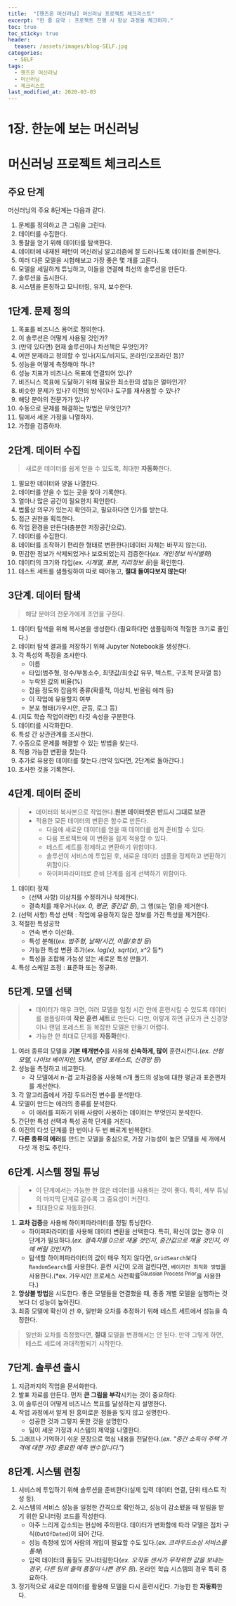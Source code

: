 ```yaml
---
title:  "[핸즈온 머신러닝] 머신러닝 프로젝트 체크리스트"
excerpt: "한 줄 요약 : 프로젝트 진행 시 항상 과정을 체크하자."
toc: true
toc_sticky: true
header:
  teaser: /assets/images/blog-SELF.jpg
categories:
  - SELF
tags:
  - 핸즈온 머신러닝
  - 머신러닝
  - 체크리스트
last_modified_at: 2020-03-03
---
```




# 1장. 한눈에 보는 머신러닝



# 머신러닝 프로젝트 체크리스트



## 주요 단계

머신러닝의 주요 8단계는 다음과 같다.

1. 문제를 정의하고 큰 그림을 그린다.
2. 데이터를 수집한다.
3. 통찰을 얻기 위해 데이터를 탐색한다.
4. 데이터에 내재된 패턴이 머신러닝 알고리즘에 잘 드러나도록 데이터를 준비한다.
5. 여러 다른 모델을 시험해보고 가장 좋은 몇 개를 고른다.
6. 모델을 세밀하게 튜닝하고, 이들을 연결해 최선의 솔루션을 만든다.
7. 솔루션을 출시한다.
8. 시스템을 론칭하고 모니터링, 유지, 보수한다.





## 1단계. 문제 정의

1. 목표를 비즈니스 용어로 정의한다.
2. 이 솔루션은 어떻게 사용될 것인가?
3. (만약 있다면) 현재 솔루션이나 차선책은 무엇인가?
4. 어떤 문제라고 정의할 수 있나(지도/비지도, 온라인/오프라인 등)?
5. 성능을 어떻게 측정해야 하나?
6. 성능 지표가 비즈니스 목표에 연결되어 있나?
7. 비즈니스 목표에 도달하기 위해 필요한 최소한의 성능은 얼마인가?
8. 비슷한 문제가 있나? 이전의 방식이나 도구를 재사용할 수 있나?
9. 해당 분야의 전문가가 있나?
10. 수동으로 문제를 해결하는 방법은 무엇인가?
11. 팀에서 세운 가정을 나열하자.
12. 가정을 검증하자.





## 2단계. 데이터 수집

> 새로운 데이터를 쉽게 얻을 수 있도록, 최대한 **자동화**한다.



1. 필요한 데이터와 양을 나열한다.
2. 데이터를 얻을 수 있는 곳을 찾아 기록한다.
3. 얼마나 많은 공간이 필요한지 확인한다.
4. 법률상 의무가 있는지 확인하고, 필요하다면 인가를 받는다.
5. 접근 권한을 획득한다.
6. 작업 환경을 만든다(충분한 저장공간으로).
7. 데이터를 수집한다.
8. 데이터를 조작하기 편리한 형태로 변환한다(데이터 자체는 바꾸지 않는다).
9. 민감한 정보가 삭제되었거나 보호되었는지 검증한다(*ex. 개인정보 비식별화*)
10. 데이터의 크기와 타입(*ex. 시게열, 표본, 지리정보 등*)을 확인한다.
11. 테스트 세트를 샘플링하여 따로 떼어놓고, **절대 들여다보지 않는다!**





## 3단계. 데이터 탐색

> 해당 분야의 전문가에게 조언을 구한다.



1. 데이터 탐색을 위해 복사본을 생성한다.(필요하다면 샘플링하여 적절한 크기로 줄인다.)
2. 데이터 탐색 결과를 저장하기 위해 Jupyter Notebook을 생성한다.
3. 각 특성의 특징을 조사한다.
   * 이름
   * 타입(범주형, 정수/부동소수, 최댓값/최솟값 유무, 텍스트, 구조적 문자열 등)
   * 누락된 값의 비율(%)
   * 잡음 정도와 잡음의 종류(확률적, 이상치, 반올림 에러 등)
   * 이 작업에 유용할지 여부
   * 분포 형태(가우시안, 균등, 로그 등)
4. (지도 학습 작업이라면) 타깃 속성을 구분한다.
5. 데이터를 시각화한다.
6. 특성 간 상관관계를 조사한다.
7. 수동으로 문제를 해결할 수 있는 방법을 찾는다.
8. 적용 가능한 변환을 찾는다.
9. 추가로 유용한 데이터를 찾는다.(만약 있다면, 2단계로 돌아간다.)
10. 조사한 것을 기록한다.





## 4단계. 데이터 준비

> * 데이터의 복사본으로 작업한다.**원본 데이터셋은 반드시 그대로 보관**
> * 적용한 모든 데이터의 변환은 함수로 만든다.
>   * 다음에 새로운 데이터를 얻을 때 데이터를 쉽게 준비할 수 있다.
>   * 다음 프로젝트에 이 변환을 쉽게 적용할 수 있다.
>   * 테스트 세트를 정제하고 변환하기 위함이다.
>   * 솔루션이 서비스에 투입된 후, 새로운 데이터 샘플을 정제하고 변환하기 위함이다.
>   * 하이퍼파라미터로 준비 단계를 쉽게 선택하기 위함이다.



1. 데이터 정제
   * (선택 사항) 이상치를 수정하거나 삭제한다.
   * 결측치를 채우거나(*ex. 0, 평균, 중간값 등*), 그 행(또는 열)을 제거한다.
2. (선택 사항) 특성 선택 : 작업에 유용하지 않은 정보를 가진 특성을 제거한다.
3. 적절한 특성공학
   * 연속 변수 이산화.
   * 특성 분해((*ex. 범주형, 날짜/시간, 이름/호칭 등*)
   * 가능한 특성 변환 추가(*ex. log(x), sqrt(x), x*^2 등*)
   * 특성을 조합해 가능성 있는 새로운 특성 만들기.
4. 특성 스케일 조정 : 표준화 또는 정규화.





## 5단계. 모델 선택

> * 데이터가 매우 크면, 여러 모델을 일정 시간 안에 훈련시킬 수 있도록 데이터를 샘플링하여 **작은 훈련 세트**로 만든다. 다만, 이렇게 하면 규모가 큰 신경망이나 랜덤 포레스트 등 복잡한 모델은 만들기 어렵다.
> * 가능한 한 최대로 단계를 **자동화**한다.



1. 여러 종류의 모델을 **기본 매개변수**를 사용해 **신속하게, 많이** 훈련시킨다.(*ex. 선형 모델, 나이브 베이지안, SVM, 랜덤 포레스트, 신경망 등*)
2. 성능을 측정하고 비교한다.
   * 각 모델에서 n-겹 교차검증을 사용해 n개 폴드의 성능에 대한 평균과 표준편차를 계산한다.
3. 각 알고리즘에서 가장 두드러진 변수를 분석한다.
4. 모델이 만드는 에러의 종류를 분석한다.
   * 이 에러를 피하기 위해 사람이 사용하는 데이터는 무엇인지 분석한다.
5. 간단한 특성 선택과 특성 공학 단계를 거친다.
6. 이전의 다섯 단계를 한 번이나 두 번 빠르게 반복한다.
7. **다른 종류의 에러**를 만드는 모델을 중심으로, 가장 가능성이 높은 모델을 세 개에서 다섯 개 정도 추린다.





## 6단계. 시스템 정밀 튜닝

> * 이 단계에서는 가능한 한 많은 데이터를 사용하는 것이 좋다. 특히, 세부 튜닝의 마지막 단계로 갈수록 그 중요성이 커진다.
> * 최대한으로 자동화한다.



1. **교차 검증**을 사용해 하이퍼파라미터를 정밀 튜닝한다.
   * 하이퍼파라미터를 사용해 데이터 변환을 선택한다. 특히, 확신이 없는 경우 이 단계가 필요하다.(*ex. 결측치를 0으로 채울 것인지, 중간값으로 채울 것인지, 아예 버릴 것인지?*)
   * 탐색할 하이퍼파라미터의 값이 매우 적지 않다면, `GridSearch`보다 `RandomSearch`를 사용한다. 훈련 시간이 오래 걸린다면, `베이지안 최적화 방법`을 사용한다.(*ex. 가우시안 프로세스 사전확률<sup>Gaussian Process Prior</sup>을 사용한다.)
2. **앙상블 방법**을 시도한다. 좋은 모델들을 연결했을 때, 종종 개별 모델을 실행하는 것보다 더 성능이 높아진다.
3. 최종 모델에 확신이 선 후, 일반화 오차를 추정하기 위해 테스트 세트에서 성능을 측정한다.

> 일반화 오차를 측정했다면, **절대** 모델을 변경해서는 안 된다. 만약 그렇게 하면, 테스트 세트에 과대적합되기 시작한다.





## 7단계. 솔루션 출시

1. 지금까지의 작업을 문서화한다.
2. 발표 자료를 만든다. 먼저 **큰 그림을 부각**시키는 것이 중요하다.
3. 이 솔루션이 어떻게 비즈니스 목표를 달성하는지 설명한다.
4. 작업 과정에서 알게 된 흥미로운 점들을 잊지 않고 설명한다.
   * 성공한 것과 그렇지 못한 것을 설명한다.
   * 팀이 세운 가정과 시스템의 제약을 나열한다.
5. 그래프나 기억하기 쉬운 문장으로 핵심 내용을 전달한다.(*ex. "중간 소득이 주택 가격에 대한 가장 중요한 예측 변수입니다."*)





## 8단계. 시스템 런칭

1. 서비스에 투입하기 위해 솔루션을 준비한다(실제 입력 데이터 연결, 단위 테스트 작성 등).
2. 시스템의 서비스 성능을 일정한 간격으로 확인하고, 성능이 감소됐을 때 알림을 받기 위한 모니터링 코드를 작성한다.
   * 아주 느리게 감소되는 현상에 주의한다. 데이터가 변화함에 따라 모델은 점차 구식(`OutOfDated`)이 되어 간다.
   * 성능 측정에 있어 사람의 개입이 필요할 수도 있다.(*ex. 크라우드소싱 서비스를 통해*)
   * 입력 데이터의 품질도 모니터링한다(*ex. 오작동 센서가 무작위한 값을 보내는 경우, 다른 팀의 출력 품질이 나쁜 경우 등*). 온라인 학습 시스템의 경우 특히 중요하다.
3. 정기적으로 새로운 데이터를 활용해 모델을 다시 훈련시킨다. 가능한 한 **자동화**한다.